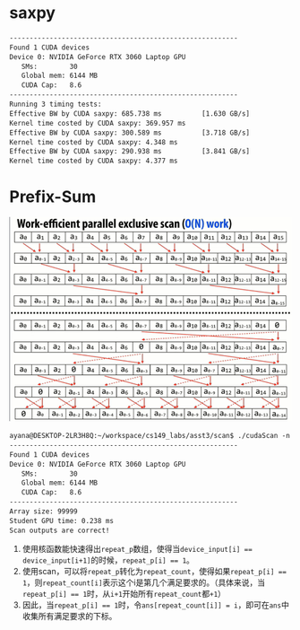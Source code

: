 # saxpy

```txt
---------------------------------------------------------
Found 1 CUDA devices
Device 0: NVIDIA GeForce RTX 3060 Laptop GPU
   SMs:        30
   Global mem: 6144 MB
   CUDA Cap:   8.6
---------------------------------------------------------
Running 3 timing tests:
Effective BW by CUDA saxpy: 685.738 ms          [1.630 GB/s]
Kernel time costed by CUDA saxpy: 369.957 ms
Effective BW by CUDA saxpy: 300.589 ms          [3.718 GB/s]
Kernel time costed by CUDA saxpy: 4.348 ms
Effective BW by CUDA saxpy: 290.938 ms          [3.841 GB/s]
Kernel time costed by CUDA saxpy: 4.377 ms
```

# Prefix-Sum

![](assets/Pasted%20image%2020250928193545.png)

```txt
ayana@DESKTOP-2LR3H8Q:~/workspace/cs149_labs/asst3/scan$ ./cudaScan -n 99999
---------------------------------------------------------
Found 1 CUDA devices
Device 0: NVIDIA GeForce RTX 3060 Laptop GPU
   SMs:        30
   Global mem: 6144 MB
   CUDA Cap:   8.6
---------------------------------------------------------
Array size: 99999
Student GPU time: 0.238 ms
Scan outputs are correct!
```

1. 使用核函数能快速得出`repeat_p`数组，使得当`device_input[i] == device_input[i+1]`的时候，`repeat_p[i] == 1`。
2. 使用scan，可以将`repeat_p`转化为`repeat_count`，使得如果`repeat_p[i] == 1`，则`repeat_count[i]`表示这个i是第几个满足要求的。（具体来说，当`repeat_p[i] == 1`时，从`i+1`开始所有`repeat_count`都`+1`）
3. 因此，当`repeat_p[i] == 1`时，令`ans[repeat_count[i]] = i`，即可在`ans`中收集所有满足要求的下标。









